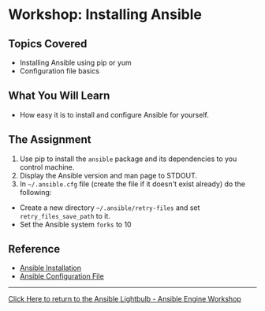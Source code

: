 # Workshop: Installing Ansible

## Topics Covered

* Installing Ansible using pip or yum
* Configuration file basics

## What You Will Learn

* How easy it is to install and configure Ansible for yourself.

## The Assignment

1. Use pip to install the `ansible` package and its dependencies to you control machine.
1. Display the Ansible version and man page to STDOUT.
1. In `~/.ansible.cfg` file (create the file if it doesn't exist already) do the following:
  * Create a new directory `~/.ansible/retry-files` and set `retry_files_save_path` to it.
  * Set the Ansible system `forks` to 10

## Reference

* [Ansible Installation](http://docs.ansible.com/ansible/intro_installation.html)
* [Ansible Configuration File](http://docs.ansible.com/ansible/intro_configuration.html)

---

[Click Here to return to the Ansible Lightbulb - Ansible Engine Workshop](../README.md)
